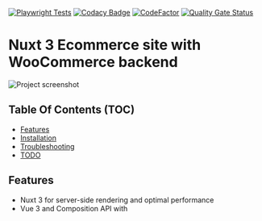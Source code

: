 [![Playwright Tests](https://github.com/w3bdesign/nuxtjs-woocommerce/actions/workflows/playwright.yml/badge.svg)](https://github.com/w3bdesign/nuxtjs-woocommerce/actions/workflows/playwright.yml)
[![Codacy Badge](https://api.codacy.com/project/badge/Grade/1835e693354349ffaa703c0bbaf2b52b)](https://app.codacy.com/gh/w3bdesign/nuxtjs-woocommerce?utm_source=github.com&utm_medium=referral&utm_content=w3bdesign/nuxtjs-woocommerce&utm_campaign=Badge_Grade)
[![CodeFactor](https://www.codefactor.io/repository/github/w3bdesign/nuxtjs-woocommerce/badge)](https://www.codefactor.io/repository/github/w3bdesign/nuxtjs-woocommerce)
[![Quality Gate Status](https://sonarcloud.io/api/project_badges/measure?project=w3bdesign_nuxtjs-woocommerce&metric=alert_status)](https://sonarcloud.io/dashboard?id=w3bdesign_nuxtjs-woocommerce)

# Nuxt 3 Ecommerce site with WooCommerce backend

<img src="https://user-images.githubusercontent.com/45217974/106988377-f129a080-676f-11eb-94b9-a44c86ea6c79.png" alt="Project screenshot" />

## Table Of Contents (TOC)

- [Features](#Features)
- [Installation](#Installation)
- [Troubleshooting](#Troubleshooting)
- [TODO](#TODO)

## Features

- Nuxt 3 for server-side rendering and optimal performance
- Vue 3 and Composition API with <script setup> syntax
- Tailwind CSS for responsive and customizable design
- Nuxt Apollo for efficient GraphQL integration
- Pinia with pinia-plugin-persistedstate for robust state management
- Support for simple and variable WooCommerce products
- Stock quantity management for all product types
- CSS animations and transitions for enhanced user experience
- Form handling and validation with Formkit, Vee Validate, and Yup
- Streamlined checkout process
- Animated mobile menu for improved mobile usability
- Swiper integration for dynamic Hero section
- Basic Playwright tests integrated with Github Actions

## Installation

1.  Install and activate the following required plugins, in your WordPress plugin directory:

- [woocommerce](https://wordpress.org/plugins/woocommerce) Ecommerce for WordPress.
- [wp-graphql](https://wordpress.org/plugins/wp-graphql) Exposes GraphQL for WordPress.
- [wp-graphql-woocommerce](https://github.com/wp-graphql/wp-graphql-woocommerce) Adds WooCommerce functionality to a WPGraphQL schema. Currently only confirmed to be working with version 0.62 of this plugin.
- [wp-algolia-woo-indexer](https://github.com/w3bdesign/wp-algolia-woo-indexer) WordPress plugin coded by me. Sends WooCommerce products to Algolia. Required for search to work.

Optional plugin:

- [headless-wordpress](https://github.com/w3bdesign/headless-wp) Disables the frontend so only the backend is accessible.
- [wp-graphql-cors](https://github.com/funkhaus/wp-graphql-cors) Ensures that CORS works correctly. Remember to add the domain to the store under `Extend "Access-Control-Allow-Origin” header`

The current release has been tested and is confirmed working with the following plugin versions:

- WordPress version 6.6.2
- WooCommerce version 7.4.0
- WP GraphQL version 1.13.8
- WooGraphQL version 0.12.0
- WPGraphQL CORS version 2.1

2.  Make sure WooCommerce has some products already or import some sample products

    The WooCommerce sample products CSV file is available at `wp-content/plugins/woocommerce/sample-data/sample_products.csv` or [Sample products](sample_products/)

    Import the products at `WP Dashboard > Tools > Import > WooCommerce products(CSV)`

3.  Clone or fork the repo and modify `.env` with the URL to the GraphQL endpoint (or set environment variables in the configuration UI for your deployment solution)

4.  Start the server with `npm run dev`

5.  Enable COD (Cash On Demand) payment method in WooCommerce

6.  Add a product to the cart

7.  Proceed to checkout

8.  Fill in your details and place the order

## Troubleshooting

### I am getting a cart undefined error or other GraphQL errors

Check that you are using the 0.12.0 version of the [wp-graphql-woocommerce](https://github.com/wp-graphql/wp-graphql-woocommerce) plugin

### I encounter a bug with add to cart

Try logging off wp-admin and try again.

### The products page isn't loading

Check the attributes of the products. Right now the application requires Size and Color.
